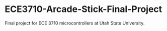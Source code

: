 # ECE3710-Arcade-Stick-Final-Project
Final project for ECE 3710 microcontrollers at Utah State University.
